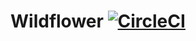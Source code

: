 # Wildflower [![CircleCI](https://circleci.com/gh/jason-h-hu/Wildflower/tree/master.svg?style=shield)](https://circleci.com/gh/jason-h-hu/Wildflower/tree/master)
